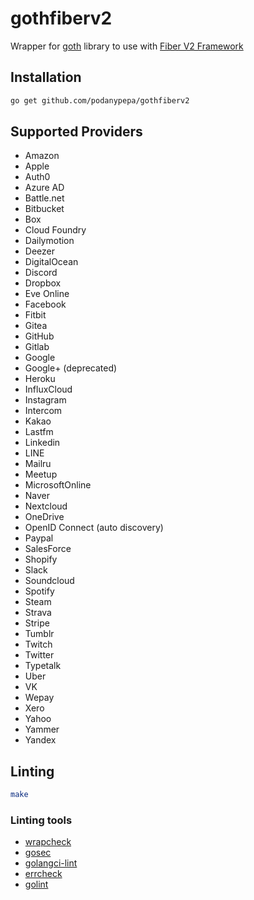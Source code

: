 # gothfiberv2
Wrapper for [goth](https://github.com/markbates/goth) library to use with [Fiber V2 Framework](https://github.com/gofiber/fiber)

## Installation

```bash
go get github.com/podanypepa/gothfiberv2
```

## Supported Providers

* Amazon
* Apple
* Auth0
* Azure AD
* Battle.net
* Bitbucket
* Box
* Cloud Foundry
* Dailymotion
* Deezer
* DigitalOcean
* Discord
* Dropbox
* Eve Online
* Facebook
* Fitbit
* Gitea
* GitHub
* Gitlab
* Google
* Google+ (deprecated)
* Heroku
* InfluxCloud
* Instagram
* Intercom
* Kakao
* Lastfm
* Linkedin
* LINE
* Mailru
* Meetup
* MicrosoftOnline
* Naver
* Nextcloud
* OneDrive
* OpenID Connect (auto discovery)
* Paypal
* SalesForce
* Shopify
* Slack
* Soundcloud
* Spotify
* Steam
* Strava
* Stripe
* Tumblr
* Twitch
* Twitter
* Typetalk
* Uber
* VK
* Wepay
* Xero
* Yahoo
* Yammer
* Yandex

## Linting

```bash
make
```

### Linting tools

- [wrapcheck](https://github.com/tomarrell/wrapcheck)
- [gosec](https://github.com/securego/gosec)
- [golangci-lint](https://github.com/golangci/golangci-lint)
- [errcheck](https://github.com/kisielk/errcheck)
- [golint](https://github.com/golang/lint)
